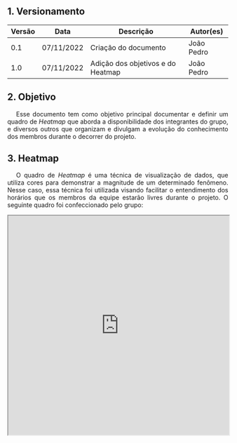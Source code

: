 ## 1. Versionamento

Versão|Data|Descrição|Autor(es)
------|----|---------|--------
0.1   | 07/11/2022 | Criação do documento | João Pedro
1.0   | 07/11/2022 | Adição dos objetivos e do Heatmap | João Pedro

## 2. Objetivo

<p align="justify" style="text-indent: 20px">
    Esse documento tem como objetivo principal documentar e definir um quadro de <i>Heatmap</i> que aborda a disponibilidade dos integrantes do grupo, e diversos outros que organizam e divulgam a evolução do conhecimento dos membros durante o decorrer do projeto.
</p>

## 3. Heatmap

<p align="justify" style="text-indent: 20px">
    O quadro de <i>Heatmap</i> é uma técnica de visualização de dados, que utiliza cores para demonstrar a magnitude de um determinado fenômeno. Nesse caso, essa técnica foi utilizada visando facilitar o entendimento dos horários que os membros da equipe estarão livres durante o projeto. O seguinte quadro foi confeccionado pelo grupo:
</p>

<!-- Link do docs: https://docs.google.com/spreadsheets/d/1DAqT-zNc8Vno6PszLB7wby3JZrWIQBBEcRKbGOS-psw/edit?usp=sharing -->
<iframe style="width: 100%; height: 500px" src="https://docs.google.com/spreadsheets/d/e/2PACX-1vTfuukZVu6OD5mRzp-l_UhXP3XEdArrpcNWrjEPvvuArw0W4KudhESuRVEqI7DBR9_IJSjSKr0kfc0m/pubhtml?gid=0&amp;single=true&amp;widget=true&amp;headers=false"></iframe>
